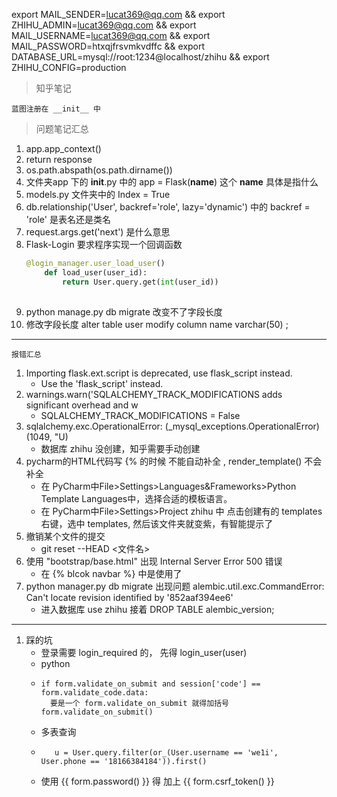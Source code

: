 export MAIL_SENDER=lucat369@qq.com &&
export ZHIHU_ADMIN=lucat369@qq.com &&
export MAIL_USERNAME=lucat369@qq.com &&
export MAIL_PASSWORD=htxqjfrsvmkvdffc &&
export DATABASE_URL=mysql://root:1234@localhost/zhihu &&
export ZHIHU_CONFIG=production

> 知乎笔记

    蓝图注册在 __init__ 中
   
> 问题笔记汇总

1. app.app_context()
2. return response
3. os.path.abspath(os.path.dirname())
4. 文件夹app 下的 __init__.py 中的 app =  Flask(__name__) 这个 __name__ 具体是指什么
5. models.py 文件夹中的 Index = True
6. db.relationship('User', backref='role', lazy='dynamic') 中的 backref = 'role' 是表名还是类名
7. request.args.get('next') 是什么意思
8. Flask-Login 要求程序实现一个回调函数
    ```python    
    @login_manager.user_load_user()
        def load_user(user_id):
            return User.query.get(int(user_id))
            
9. python manage.py db migrate 改变不了字段长度
10. 修改字段长度 alter table user modify column name varchar(50) ;

-----
   
    报错汇总
   
1. Importing flask.ext.script is deprecated, use flask_script instead.
    - Use the 'flask_script' instead.
2. warnings.warn('SQLALCHEMY_TRACK_MODIFICATIONS adds significant overhead and w
    - SQLALCHEMY_TRACK_MODIFICATIONS = False
3. sqlalchemy.exc.OperationalError: (_mysql_exceptions.OperationalError) (1049, "U)
    - 数据库 zhihu 没创建，知乎需要手动创建
4. pycharm的HTML代码写 {% 的时候 不能自动补全 , render_template() 不会补全
    - 在 PyCharm中File>Settings>Languages&Frameworks>Python Template Languages中，选择合适的模板语言。
    - 在 PyCharm中File>Settings>Project zhihu 中 点击创建有的 templates 右键，选中 templates, 然后该文件夹就变紫，有智能提示了
5. 撤销某个文件的提交 
    - git reset --HEAD <文件名>
6. 使用 "bootstrap/base.html" 出现 Internal Server Error 500 错误
    - 在 {% blcok navbar %} 中是使用了 
7. python manager.py db migrate 出现问题 alembic.util.exc.CommandError: Can't locate revision identified by '852aaf394ee6'
    - 进入数据库 use zhihu 接着 DROP TABLE alembic_version;

---

1. 踩的坑 
    - 登录需要 login_required 的， 先得 login_user(user) 
    - python
    -     if form.validate_on_submit and session['code'] == form.validate_code.data:
            要是一个 form.validate_on_submit 就得加括号 form.validate_on_submit()
    - 多表查询 
    -        u = User.query.filter(or_(User.username == 'we1i', User.phone == '18166384184')).first()
    - 使用 {{ form.password() }} 得 加上  {{ form.csrf_token() }}
    
    

 
    
    